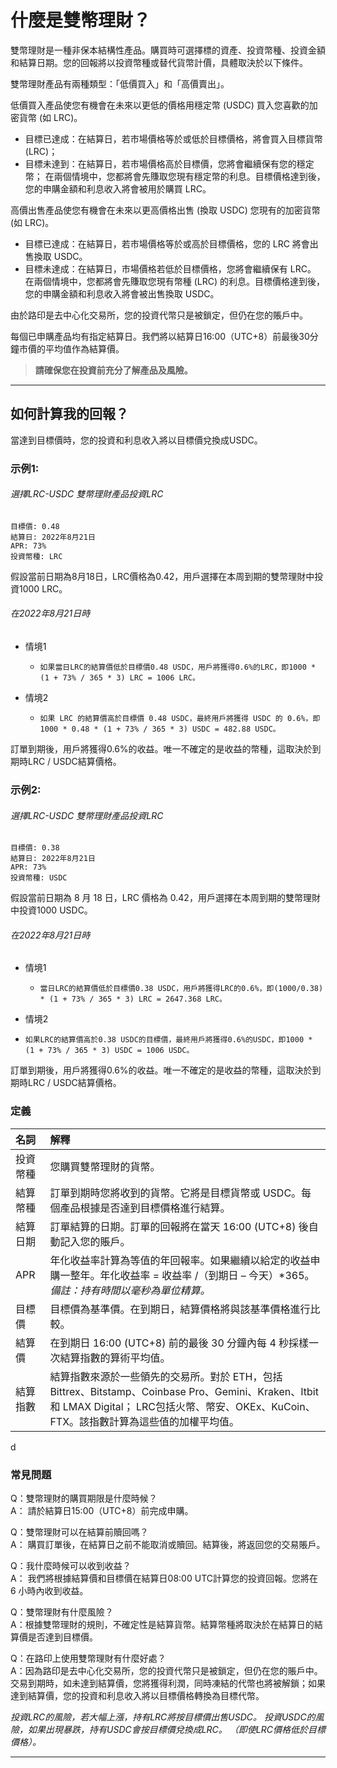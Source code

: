 
# 什麼是雙幣理財？

雙幣理財是一種非保本結構性產品。購買時可選擇標的資產、投資幣種、投資金額和結算日期。您的回報將以投資幣種或替代貨幣計價，具體取決於以下條件。
 
雙幣理財產品有兩種類型：「低價買入」和「高價賣出」。

低價買入產品使您有機會在未來以更低的價格用穩定幣 (USDC) 買入您喜歡的加密貨幣 (如 LRC)。

- 目標已達成：在結算日，若市場價格等於或低於目標價格，將會買入目標貨幣 (LRC)；
- 目標未達到：在結算日，若市場價格高於目標價，您將會繼續保有您的穩定幣；
在兩個情境中，您都將會先賺取您現有穩定幣的利息。目標價格達到後，您的申購金額和利息收入將會被用於購買 LRC。

高價出售產品使您有機會在未來以更高價格出售 (換取 USDC) 您現有的加密貨幣 (如 LRC)。

- 目標已達成：在結算日，若市場價格等於或高於目標價格，您的 LRC 將會出售換取 USDC。
- 目標未達成：在結算日，市場價格若低於目標價格，您將會繼續保有 LRC。
在兩個情境中，您都將會先賺取您現有幣種 (LRC) 的利息。目標價格達到後，您的申購金額和利息收入將會被出售換取 USDC。

由於路印是去中心化交易所，您的投資代幣只是被鎖定，但仍在您的賬戶中。

每個已申購產品均有指定結算日。我們將以結算日16:00（UTC+8）前最後30分鐘市價的平均值作為結算價。

> **請確保您在投資前充分了解產品及風險。**
***

## 如何計算我的回報？

當達到目標價時，您的投資和利息收入將以目標價兌換成USDC。

### 示例1:

###### 選擇LRC-USDC 雙幣理財產品投資LRC

```text 
目標價: 0.48   
結算日: 2022年8月21日
APR: 73%  
投資幣種: LRC  
```

假設當前日期為8月18日，LRC價格為0.42，用戶選擇在本周到期的雙幣理財中投資1000 LRC。

###### 在2022年8月21日時

- 情境1
  - `如果當日LRC的結算價低於目標價0.48 USDC，用戶將獲得0.6%的LRC，即1000 * (1 + 73% / 365 * 3) LRC = 1006 LRC。`

- 情境2
  - `如果 LRC 的結算價高於目標價 0.48 USDC，最終用戶將獲得 USDC 的 0.6%，即 1000 * 0.48 * (1 + 73% / 365 * 3) USDC = 482.88 USDC。`

訂單到期後，用戶將獲得0.6%的收益。唯一不確定的是收益的幣種，這取決於到期時LRC / USDC結算價格。

### 示例2:

###### 選擇LRC-USDC 雙幣理財產品投資LRC

```text 
目標價: 0.38  
結算日: 2022年8月21日   
APR: 73%  
投資幣種: USDC  
```

假設當前日期為 8 月 18 日，LRC 價格為 0.42，用戶選擇在本周到期的雙幣理財中投資1000 USDC。

###### 在2022年8月21日時

- 情境1
  - `當日LRC的結算價低於目標價0.38 USDC，用戶將獲得LRC的0.6%，即(1000/0.38) * (1 + 73% / 365 * 3) LRC = 2647.368 LRC。`

-  情境2
  - `如果LRC的結算價高於0.38 USDC的目標價，最終用戶將獲得0.6%的USDC，即1000 * (1 + 73% / 365 * 3) USDC = 1006 USDC。`

訂單到期後，用戶將獲得0.6%的收益。唯一不確定的是收益的幣種，這取決於到期時LRC / USDC結算價格。

### 定義

| 名詞 | 解釋 |
| :------------ | :------------ |
| 投資幣種  | 您購買雙幣理財的貨幣。 |
| 結算幣種  | 訂單到期時您將收到的貨幣。它將是目標貨幣或 USDC。每個產品根據是否達到目標價格進行結算。 |
| 結算日期  | 訂單結算的日期。訂單的回報將在當天 16:00 (UTC+8) 後自動記入您的賬戶。|
| APR  | 年化收益率計算為等值的年回報率。如果繼續以給定的收益申購一整年。年化收益率 = 收益率 &#47;（到期日 – 今天）&#42;365。 *備註：持有時間以毫秒為單位精算。* |
| 目標價  | 目標價為基準價。在到期日，結算價格將與該基準價格進行比較。|
| 結算價  | 在到期日 16:00 (UTC+8) 前的最後 30 分鐘內每 4 秒採樣一次結算指數的算術平均值。 |
| 結算指數  | 結算指數來源於一些領先的交易所。對於 ETH，包括 Bittrex、Bitstamp、Coinbase Pro、Gemini、Kraken、Itbit 和 LMAX Digital； LRC包括火幣、幣安、OKEx、KuCoin、FTX。該指數計算為這些值的加權平均值。 |
d
### 常見問題

Q：雙幣理財的購買期限是什麼時候？  
A： 請於結算日15:00（UTC+8）前完成申購。

Q：雙幣理財可以在結算前贖回嗎？  
A： 購買訂單後，在結算日之前不能取消或贖回。結算後，將返回您的交易賬戶。

Q：我什麼時候可以收到收益？  
A： 我們將根據結算價和目標價在結算日08:00 UTC計算您的投資回報。您將在 6 小時內收到收益。

Q：雙幣理財有什麼風險？  
A：根據雙幣理財的規則，不確定性是結算貨幣。結算幣種將取決於在結算日的結算價是否達到目標價。

Q：在路印上使用雙幣理財有什麼好處？  
A：因為路印是去中心化交易所，您的投資代幣只是被鎖定，但仍在您的賬戶中。交易到期時，如未達到結算價，您將獲得利潤，同時凍結的代幣也將被解鎖；如果達到結算價，您的投資和利息收入將以目標價格轉換為目標代幣。

*投資LRC的風險，若大幅上漲，持有LRC將按目標價出售USDC。
投資USDC的風險，如果出現暴跌，持有USDC會按目標價兌換成LRC。 （即使LRC價格低於目標價格）。*
***

